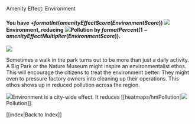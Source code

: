 Amenity Effect: Environment

#### You have +$formatInt(amenityEffectScore(EnvironmentScore))$ ![](IconTree)Environment, reducing ![](IconPollution)Pollution by $formatPercent(1-amenityEffectMultiplier(EnvironmentScore))$.

![](docs/images/environment.png)

Sometimes a walk in the park turns out to be more than just a daily activity. A Big Park or the Nature Museum might inspire an environmentalist ethos. This will encourage the citizens to treat the environment better. They might even to pressure factory owners into cleaning up their operations. This ethos shows up in reduced pollution across the region.

![](IconTree)Environment is a city-wide effect. It reduces [[heatmaps/hmPollution|![](IconPollution)Pollution]].

[[index|Back to Index]]

